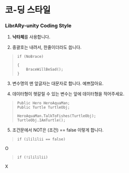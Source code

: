 # 코-딩 스타일
### LibrARy-unity Coding Style

1. **낙타체**를 사용합니다.


2. 중괄호는 내려서, 한줄이더라도 씁니다.

>     if (NoBrace)
>
>     {
>         BraceWillBeSad();
>     }

3. 변수명의 맨 앞글자는 대문자로 합니다.
예쁘잖아요.


4. 데이터형이 헷갈릴 수 있는 변수는 앞에 데이터형을 적어주세요.
>     Public Hero HeroAquaMan;
>     Public Turtle TurtleObj;
>     
>     HeroAquaMan.TalkToFishes(TurtleObj);
>     TurtleObj.IAmTurtle();


5. 조건문에서 NOT은 (조건) == false 이렇게 합니다.
>     if (ilililii == false)
O
>     if (!ilililii)
X
